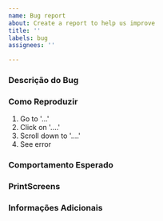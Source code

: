 ```yaml
---
name: Bug report
about: Create a report to help us improve
title: ''
labels: bug
assignees: ''

---
```


### Descrição do Bug


### Como Reproduzir

1. Go to '...'
2. Click on '....'
3. Scroll down to '....'
4. See error

### Comportamento Esperado

### PrintScreens

### Informações Adicionais
